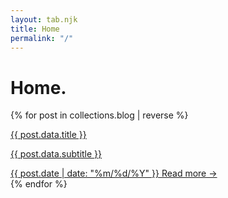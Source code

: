 ```yaml
---
layout: tab.njk
title: Home
permalink: "/"
---
```


# Home.

<div class="blog-grid">
{% for post in collections.blog | reverse %}
  <a href="{{ post.url }}" class="blog-post-widget" hx-get="/partials{{ post.url }}" hx-target="#tab-content" hx-push-url="{{ post.url }}" hx-swap="innerHTML transition:true">
    <div class="blog-post-fade-top"></div>
    <div class="blog-post-fade-bottom"></div>
    <div class="blog-post-content">
      <p class="blog-post-title never-center">{{ post.data.title }}</p>
      <p class="post-summary">{{ post.data.subtitle }}</p>
      <div class="post-footer">
        <span class="post-date">{{ post.date | date: "%m/%d/%Y" }}</span>
        <span class="read-more">Read more →</span>
      </div>
    </div>
  </a>
{% endfor %}
</div> 